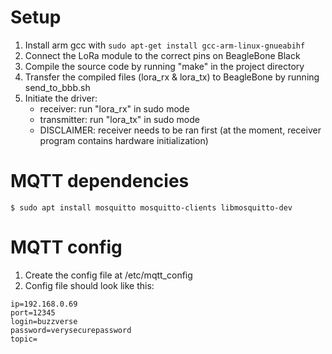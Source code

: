 # Setup
1. Install arm gcc with ```sudo apt-get install gcc-arm-linux-gnueabihf```
2. Connect the LoRa module to the correct pins on BeagleBone Black
1. Compile the source code by running "make" in the project directory
1. Transfer the compiled files (lora_rx & lora_tx) to BeagleBone by running send_to_bbb.sh
1. Initiate the driver:
    - receiver: run "lora_rx" in sudo mode
    - transmitter: run "lora_tx" in sudo mode
    - DISCLAIMER: receiver needs to be ran first (at the moment, receiver program contains hardware initialization)

# MQTT dependencies
```
$ sudo apt install mosquitto mosquitto-clients libmosquitto-dev
```

# MQTT config
1. Create the config file at /etc/mqtt_config
1. Config file should look like this:
```
ip=192.168.0.69
port=12345
login=buzzverse
password=verysecurepassword
topic=
```

